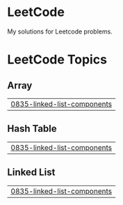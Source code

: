 # LeetCode
My solutions for Leetcode problems.

<!---LeetCode Topics Start-->
# LeetCode Topics
## Array
|  |
| ------- |
| [0835-linked-list-components](https://github.com/omarihab99/LeetCode/tree/master/0835-linked-list-components) |
## Hash Table
|  |
| ------- |
| [0835-linked-list-components](https://github.com/omarihab99/LeetCode/tree/master/0835-linked-list-components) |
## Linked List
|  |
| ------- |
| [0835-linked-list-components](https://github.com/omarihab99/LeetCode/tree/master/0835-linked-list-components) |
<!---LeetCode Topics End-->